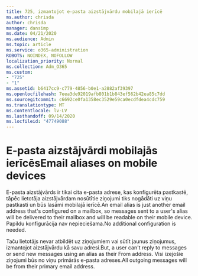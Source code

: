 ```yaml
---
title: 725, izmantojot e-pasta aizstājvārdu mobilajā ierīcē
ms.author: chrisda
author: chrisda
manager: dansimp
ms.date: 04/21/2020
ms.audience: Admin
ms.topic: article
ms.service: o365-administration
ROBOTS: NOINDEX, NOFOLLOW
localization_priority: Normal
ms.collection: Adm_O365
ms.custom:
- "725"
- "1"
ms.assetid: b6417cc9-c779-4856-b0e1-a2882af39397
ms.openlocfilehash: 7eea3de92019afb801b1b843ef562b42ea85c7dd
ms.sourcegitcommit: c6692ce0fa1358ec3529e59ca0ecdfdea4cdc759
ms.translationtype: MT
ms.contentlocale: lv-LV
ms.lasthandoff: 09/14/2020
ms.locfileid: "47749088"
---
```

# <a name="email-aliases-on-mobile-devices"></a><span data-ttu-id="1ccae-102">E-pasta aizstājvārdi mobilajās ierīcēs</span><span class="sxs-lookup"><span data-stu-id="1ccae-102">Email aliases on mobile devices</span></span>

<span data-ttu-id="1ccae-103">E-pasta aizstājvārds ir tikai cita e-pasta adrese, kas konfigurēta pastkastē, tāpēc lietotāja aizstājvārdam nosūtītie ziņojumi tiks nogādāti uz viņu pastkasti un būs lasāmi mobilajā ierīcē.</span><span class="sxs-lookup"><span data-stu-id="1ccae-103">An email alias is just another email address that's configured on a mailbox, so messages sent to a user's alias will be delivered to their mailbox and will be readable on their mobile device.</span></span> <span data-ttu-id="1ccae-104">Papildu konfigurācija nav nepieciešama.</span><span class="sxs-lookup"><span data-stu-id="1ccae-104">No additional configuration is needed.</span></span>

<span data-ttu-id="1ccae-105">Taču lietotājs nevar atbildēt uz ziņojumiem vai sūtīt jaunus ziņojumus, izmantojot aizstājvārdu kā savu adresi.</span><span class="sxs-lookup"><span data-stu-id="1ccae-105">But, a user can't reply to messages or send new messages using an alias as their From address.</span></span> <span data-ttu-id="1ccae-106">Visi izejošie ziņojumi būs no viņu primārās e-pasta adreses.</span><span class="sxs-lookup"><span data-stu-id="1ccae-106">All outgoing messages will be from their primary email address.</span></span>
